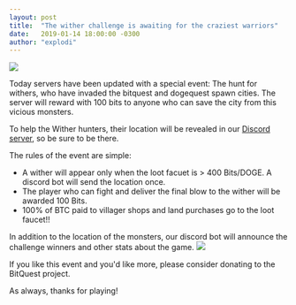 ```yaml
---
layout: post
title:  "The wither challenge is awaiting for the craziest warriors"
date:   2019-01-14 18:00:00 -0300
author: "explodi"
---
```

<img src="/images/blog/wither.png"/>

Today servers have been updated with a special event: The hunt for withers, who have invaded the bitquest and dogequest spawn cities. The server will reward with 100 bits to anyone who can save the city from this vicious monsters.

To help the Wither hunters, their location will be revealed in our <a href="https://discord.gg/jvJ624c">Discord server</a>, so be sure to be there.

The rules of the event are simple:

* A wither will appear only when the loot facuet is > 400 Bits/DOGE. A discord bot will send the location once.
* The player who can fight and deliver the final blow to the wither will be awarded 100 Bits.
* 100% of BTC paid to villager shops and land purchases go to the loot faucet!!

In addition to the location of the monsters, our discord bot will announce the challenge winners and other stats about the game.
<img src="/images/blog/discord-bot.png"/>

If you like this event and you'd like more, please consider donating to the BitQuest project.

As always, thanks for playing!